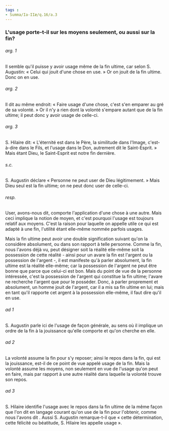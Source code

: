 ```yaml
---
tags : 
- Summa/Ia-IIæ/q.16/a.3
---
```


### L'usage porte-t-il sur les moyens seulement, ou aussi sur la fin?

###### arg. 1
Il semble qu'il puisse y avoir usage même de la fin ultime, car selon S. Augustin: « Celui qui jouit d'une chose en use. » Or on jouit de la fin ultime. Donc on en use. 

###### arg. 2
Il dit au même endroit: « Faire usage d'une chose, c'est s'en emparer au gré de sa volonté. » Or il n'y a rien dont la volonté s'empare autant que de la fin ultime; il peut donc y avoir usage de celle-ci. 

###### arg. 3
S. Hilaire dit: « L'éternité est dans le Père, la similitude dans l'Image, c'est-à-dire dans le Fils, et l'usage dans le Don, autrement dit le Saint-Esprit. » Mais étant Dieu, le Saint-Esprit est notre fin dernière. 

###### s.c.
S. Augustin déclare « Personne ne peut user de Dieu légitimement. » Mais Dieu seul est la fin ultime; on ne peut donc user de celle-ci. 

###### resp.
User, avons-nous dit, comporte l'application d'une chose à une autre. Mais ceci implique la notion de moyen, et c'est pourquoi l'usage est toujours relatif aux moyens. C'est la raison pour laquelle on appelle utile ce qui est adapté à une fin, l'utilité étant elle-même nommée parfois usages. 

Mais la fin ultime peut avoir une double signification suivant qu'on la considère absolument, ou dans son rapport à telle personne. Comme la fin, nous l'avons déjà vu, peut désigner soit la réalité elle-même soit la possession de cette réalité - ainsi pour un avare la fin est l'argent ou la possession de l'argent -, il est manifeste qu'à parler absolument, la fin ultime est la réalité elle-même; car la possession de l'argent ne peut être bonne que parce que celui-ci est bon. Mais du point de vue de la personne intéressée, c'est la possession de l'argent qui constitue la fin ultime; l'avare ne recherche l'argent que pour le posséder. Donc, à parler proprement et absolument, un homme jouit de l'argent, car il a mis sa fin ultime en lui; mais en tant qu'il rapporte cet argent à la possession elle-même, il faut dire qu'il en use. 

###### ad 1
S. Augustin parle ici de l'usage de façon générale, au sens où il implique un ordre de la fin à la jouissance qu'elle comporte et qu'on cherche en elle. 

###### ad 2
La volonté assume la fin pour s'y reposer; ainsi le repos dans la fin, qui est la jouissance, est-il de ce point de vue appelé usage de la fin. Mais la volonté assume les moyens, non seulement en vue de l'usage qu'on peut en faire, mais par rapport à une autre réalité dans laquelle la volonté trouve son repos. 

###### ad 3
S. Hilaire identifie l'usage avec le repos dans la fin ultime de la même façon que l'on dit en langage courant qu'on use de la fin pour l'obtenir, comme nous l'avons dit . Aussi S. Augustin remarque-t-il que « cette détermination, cette félicité ou béatitude, S. Hilaire les appelle usage ». 

